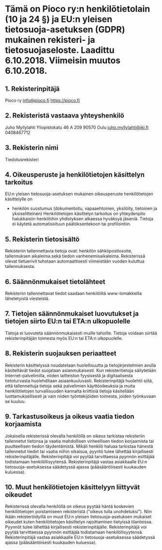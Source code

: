 # Tämä on Pioco ry:n henkilötietolain (10 ja 24 §) ja EU:n yleisen tietosuoja-asetuksen (GDPR) mukainen rekisteri- ja tietosuojaseloste. Laadittu 6.10.2018. Viimeisin muutos 6.10.2018.
 
## 1. Rekisterinpitäjä
Pioco ry
info@pioco.fi
https://pioco.fi
 
## 2. Rekisteristä vastaava yhteyshenkilö
Juho Myllylahti
Yliopistokatu 46 A 209
90570 Oulu
juho.myllylahti@iki.fi
0408467712
 
## 3. Rekisterin nimi
Tiedotusrekisteri
 
## 4. Oikeusperuste ja henkilötietojen käsittelyn tarkoitus
EU:n yleisen tietosuoja-asetuksen mukainen oikeusperuste henkilötietojen käsittelylle on
- henkilön suostumus (dokumentoitu, vapaaehtoinen, yksilöity, tietoinen ja yksiselitteinen)
Henkilötietojen käsittelyn tarkoitus on yhteydenpito halukkaisiin henkilöihin yhdistyksen alkaessa hyväksyä jäseniä.
Tietoja ei käytetä automatisoituun päätöksentekoon tai profilointiin. 
 
## 5. Rekisterin tietosisältö
Rekisteriin tallennettavia tietoja ovat: henkilön sähköpostiosoite, tallennuksen aikaleima sekä tiedon vanhenemisaikaleima.
Rekisterissä olevat tietuerivit tuhotaan automaattisesti viimeistään vuoden kuluttua tallennuksesta.
 
## 6. Säännönmukaiset tietolähteet
Rekisteriin tallennettavat tiedot saadaan henkilöiltä www-lomakkeilla lähetetyistä viesteistä.
 
## 7. Tietojen säännönmukaiset luovutukset ja tietojen siirto EU:n tai ETA:n ulkopuolelle
Tietoja ei luovuteta säännönmukaisesti muille tahoille. Tietoja voidaan siirtää rekisterinpitäjän toimesta myös EU:n tai ETA:n ulkopuolelle.
 
## 8. Rekisterin suojauksen periaatteet
Rekisterin käsittelyssä noudatetaan huolellisuutta ja tietojärjestelmien avulla käsiteltävät tiedot suojataan asianmukaisesti. Kun rekisteritietoja säilytetään Internet-palvelimilla, niiden laitteiston fyysisestä ja digitaalisesta tietoturvasta huolehditaan asiaankuuluvasti. Rekisterinpitäjä huolehtii siitä, että tallennettuja tietoja sekä palvelimien käyttöoikeuksia ja muita henkilötietojen turvallisuuden kannalta kriittisiä tietoja käsitellään luottamuksellisesti ja vain niiden työntekijöiden toimesta, joiden työnkuvaan se kuuluu.
 
## 9. Tarkastusoikeus ja oikeus vaatia tiedon korjaamista
Jokaisella rekisterissä olevalla henkilöllä on oikeus tarkistaa rekisteriin tallennetut tietonsa ja vaatia mahdollisen virheellisen tiedon korjaamista tai puutteellisen tiedon täydentämistä. Mikäli henkilö haluaa tarkistaa hänestä tallennetut tiedot tai vaatia niihin oikaisua, pyyntö tulee lähettää kirjallisesti rekisterinpitäjälle. Rekisterinpitäjä voi pyytää tarvittaessa pyynnön esittäjää todistamaan henkilöllisyytensä. Rekisterinpitäjä vastaa asiakkaalle EU:n tietosuoja-asetuksessa säädetyssä ajassa (pääsääntöisesti kuukauden kuluessa).
 
## 10. Muut henkilötietojen käsittelyyn liittyvät oikeudet
Rekisterissä olevalla henkilöllä on oikeus pyytää häntä koskevien henkilötietojen poistamiseen rekisteristä ("oikeus tulla unohdetuksi"). Niin ikään rekisteröidyillä on muut EU:n yleisen tietosuoja-asetuksen mukaiset oikeudet kuten henkilötietojen käsittelyn rajoittaminen tietyissä tilanteissa. Pyynnöt tulee lähettää kirjallisesti rekisterinpitäjälle. Rekisterinpitäjä voi pyytää tarvittaessa pyynnön esittäjää todistamaan henkilöllisyytensä. Rekisterinpitäjä vastaa asiakkaalle EU:n tietosuoja-asetuksessa säädetyssä ajassa (pääsääntöisesti kuukauden kuluessa).
